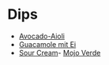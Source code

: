 # Dips
- [Avocado-Aioli](dips/AvocadoAioli.md)
- [Guacamole mit Ei](dips/GuacamoleMitEi.md)
- [Sour Cream](dips/SourCream.md)- [Mojo Verde](MojoVerde.md)
